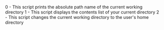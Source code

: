 0 - This script prints the absolute path name of the current working directory
1 - This script displays the contents list of your current directory
2 - This script changes the current working directory to the user's home directory
